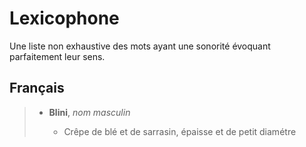 # Lexicophone

Une liste non exhaustive des mots ayant une sonorité évoquant parfaitement leur sens.

## Français

> - **Blini**, *nom masculin*
>   
>   - Crêpe de blé et de sarrasin, épaisse et de petit diamétre
>

